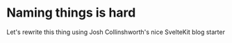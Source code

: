 # Naming things is hard

Let's rewrite this thing using Josh Collinshworth's nice SvelteKit blog starter
